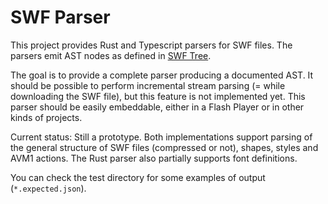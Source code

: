 # SWF Parser

This project provides Rust and Typescript parsers for SWF files.
The parsers emit AST nodes as defined in [SWF Tree](https://github.com/open-flash/swf-tree).

The goal is to provide a complete parser producing a documented AST. It should be possible to
perform incremental stream parsing (= while downloading the SWF file), but this feature is not
implemented yet.
This parser should be easily embeddable, either in a Flash Player or in other kinds of projects.

Current status: Still a prototype.
Both implementations support parsing of the general structure of SWF files (compressed or not),
shapes, styles and AVM1 actions. The Rust parser also partially supports font definitions.

You can check the test directory for some examples of output (`*.expected.json`).
